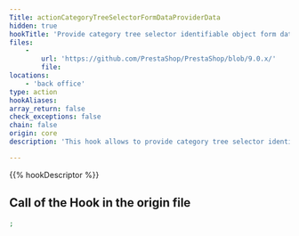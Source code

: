 ```yaml
---
Title: actionCategoryTreeSelectorFormDataProviderData
hidden: true
hookTitle: 'Provide category tree selector identifiable object form data for update'
files:
    -
        url: 'https://github.com/PrestaShop/PrestaShop/blob/9.0.x/'
        file: 
locations:
    - 'back office'
type: action
hookAliases: 
array_return: false
check_exceptions: false
chain: false
origin: core
description: 'This hook allows to provide category tree selector identifiable object form data which will prefill the form in update/edition page'

---
```


{{% hookDescriptor %}}

## Call of the Hook in the origin file

```php
;
```
